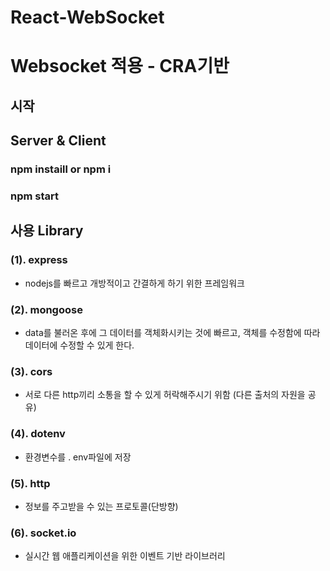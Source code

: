 # React-WebSocket
# Websocket 적용 - CRA기반

## 시작
## Server & Client
### npm instaill or npm i
### npm start

## 사용 Library
### (1). express
- nodejs를 빠르고 개방적이고 간결하게 하기 위한 프레임워크
### (2). mongoose
- data를 불러온 후에 그 데이터를 객체화시키는 것에 빠르고, 객체를 수정함에 따라 데이터에 수정할 수 있게 한다.
### (3). cors
- 서로 다른 http끼리 소통을 할 수 있게 허락해주시기 위함 (다른 출처의 자원을 공유)
### (4). dotenv
- 환경변수를 . env파일에 저장
### (5). http
- 정보를 주고받을 수 있는 프로토콜(단방향)
### (6). socket.io
- 실시간 웹 애플리케이션을 위한 이벤트 기반 라이브러리
